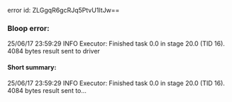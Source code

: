error id: ZLGgqR6gcRJq5PtvU1ItJw==
### Bloop error:

25/06/17 23:59:29 INFO Executor: Finished task 0.0 in stage 20.0 (TID 16). 4084 bytes result sent to driver
#### Short summary: 

25/06/17 23:59:29 INFO Executor: Finished task 0.0 in stage 20.0 (TID 16). 4084 bytes result sent to...